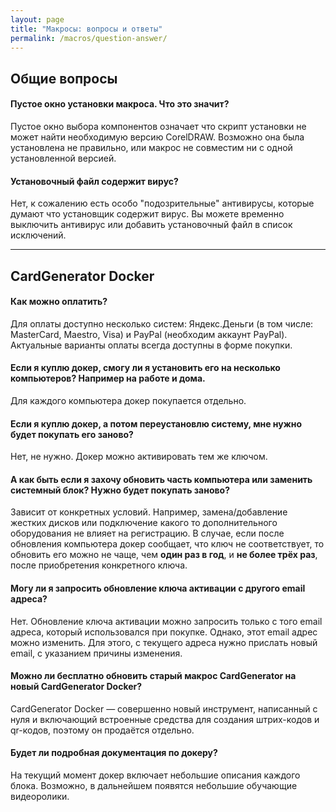 ```yaml
---
layout: page
title: "Макросы: вопросы и ответы"
permalink: /macros/question-answer/
---
```


## Общие вопросы

#### Пустое окно установки макроса. Что это значит?

Пустое окно выбора компонентов означает что скрипт установки не может 
найти необходимую версию CorelDRAW. Возможно она была установлена 
не правильно, или макрос не совместим ни с одной установленной версией.

#### Установочный файл содержит вирус?

Нет, к сожалению есть особо "подозрительные" антивирусы, которые думают 
что установщик содержит вирус. Вы можете временно выключить антивирус 
или добавить установочный файл в список исключений.

***

## CardGenerator Docker

#### Как можно оплатить?

Для оплаты доступно несколько систем: Яндекс.Деньги (в том числе: 
MasterCard, Maestro, Visa) и PayPal (необходим аккаунт PayPal).
Актуальные варианты оплаты всегда доступны в форме покупки.

#### Если я куплю докер, смогу ли я установить его на несколько компьютеров? Например на работе и дома.

Для каждого компьютера докер покупается отдельно.

#### Если я куплю докер, а потом переустановлю систему, мне нужно будет покупать его заново?

Нет, не нужно. Докер можно активировать тем же ключом.

#### А как быть если я захочу обновить часть компьютера или заменить системный блок? Нужно будет покупать заново?

Зависит от конкретных условий. Например, замена/добавление жестких дисков 
или подключение какого то дополнительного оборудования не влияет 
на регистрацию. В случае, если после обновления компьютера докер сообщает, 
что ключ не соответствует, то обновить его можно не чаще, чем 
**один раз в год**, и **не более трёх раз**, после приобретения конкретного ключа.

#### Могу ли я запросить обновление ключа активации с другого email адреса?

Нет. Обновление ключа активации можно запросить только с того email адреса,
который использовался при покупке. Однако, этот email адрес можно изменить.
Для этого, с текущего адреса нужно прислать новый email, с указанием причины изменения.

#### Можно ли бесплатно обновить старый макрос CardGenerator на новый CardGenerator Docker?

CardGenerator Docker — совершенно новый инструмент, написанный с нуля
и включающий встроенные средства для создания штрих-кодов и qr-кодов, 
поэтому он продаётся отдельно.

#### Будет ли подробная документация по докеру?

На текущий момент докер включает небольшие описания каждого блока.
Возможно, в дальнейшем появятся небольшие обучающие видеоролики.
